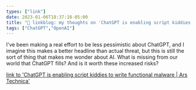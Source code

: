 ```yaml
---
types: ["link"]
date: 2023-01-06T18:37:18-05:00
title: "🔗 linkblog: my thoughts on 'ChatGPT is enabling script kiddies to write functional malware | Ars Technica'"
tags: ["ChatGPT","OpenAI"]
---
```

I've been making a real effort to be less pessimistic about ChatGPT, and I imagine this makes a better headline than actual threat, but this is still the sort of thing that makes me wonder about AI. What is missing from our world that ChatGPT fills? And is it worth these increased risks?  
 

[link to 'ChatGPT is enabling script kiddies to write functional malware | Ars Technica'](https://arstechnica.com/information-technology/2023/01/chatgpt-is-enabling-script-kiddies-to-write-functional-malware/)

